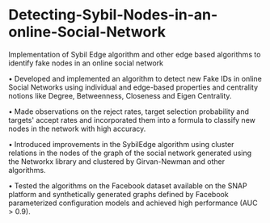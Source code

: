 # Detecting-Sybil-Nodes-in-an-online-Social-Network
Implementation of Sybil Edge algorithm and other edge based algorithms to identify fake nodes in an online social network

• Developed and implemented an algorithm to detect new Fake IDs in online Social Networks using individual and edge-based properties and centrality notions like Degree, Betweenness, Closeness and Eigen Centrality.

• Made observations on the reject rates, target selection probability and targets' accept rates and incorporated them into a formula to classify new nodes in the network with high accuracy.

• Introduced improvements in the SybilEdge algorithm using cluster relations in the nodes of the graph of the social network generated using the Networkx library and clustered by Girvan-Newman and other algorithms.

• Tested the algorithms on the Facebook dataset available on the SNAP platform and synthetically generated graphs defined by Facebook parameterized configuration models and achieved high performance (AUC > 0.9).
